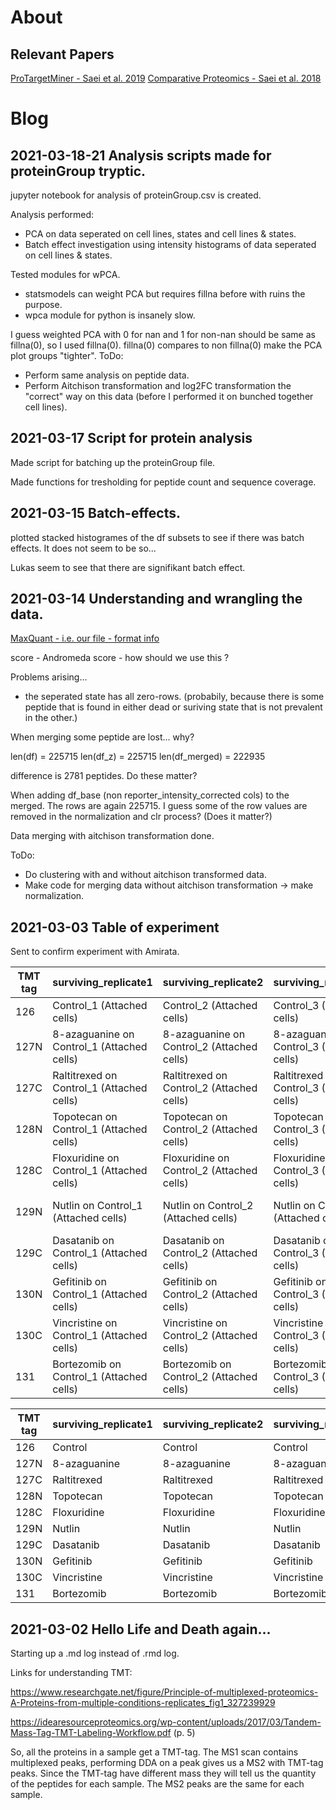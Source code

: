 # About

## Relevant Papers
[ProTargetMiner - Saei et al. 2019](https://www.nature.com/articles/s41467-019-13582-8)
[Comparative Proteomics - Saei et al. 2018](https://pubmed.ncbi.nlm.nih.gov/29572246/)



# Blog

## 2021-03-18-21 Analysis scripts made for proteinGroup tryptic.

jupyter notebook for analysis of proteinGroup.csv is created.

Analysis performed:
- PCA on data seperated on cell lines, states and cell lines & states.
- Batch effect investigation using intensity histograms of data seperated on cell lines & states.

Tested modules for wPCA.
- statsmodels can weight PCA but requires fillna before with ruins the purpose.
- wpca module for python is insanely slow.

I guess weighted PCA with 0 for nan and 1 for non-nan should be same as fillna(0), so I used fillna(0). fillna(0) compares to non fillna(0) make the PCA plot groups "tighter".
ToDo:
- Perform same analysis on peptide data.
- Perform Aitchison transformation and log2FC transformation the "correct" way on this data (before I performed it on bunched together cell lines).


## 2021-03-17 Script for protein analysis

Made script for batching up the proteinGroup file.

Made functions for tresholding for peptide count and sequence coverage.

## 2021-03-15 Batch-effects.

plotted stacked histogrames of the df subsets to see if there was batch effects. It does not seem to be so...

Lukas seem to see that there are signifikant batch effect.

## 2021-03-14 Understanding and wrangling the data.
[MaxQuant - i.e. our file - format info](http://proteomics.fiocruz.br/software/sim/supplementaryfiles/AndromedaResultsPFU/tables.pdf)

score - Andromeda score - how should we use this ?

Problems arising...

- the seperated state has all zero-rows. (probabily, because there is some peptide that is found in either dead or suriving state that is not prevalent in the other.)

When merging some peptide are lost... why?

len(df) = 225715
len(df_z) = 225715
len(df_merged) = 222935

difference is 2781 peptides. Do these matter?

When adding df_base (non reporter_intensity_corrected cols) to the merged. The rows are again 225715. I guess some of the row values are removed in the normalization and clr process? (Does it matter?)

Data merging with aitchison transformation done.

ToDo:

- Do clustering with and without aitchison transformed data.
- Make code for merging data without aitchison transformation -> make normalization. 

## 2021-03-03 Table of experiment
Sent to confirm experiment with Amirata.

| TMT tag | surviving_replicate1                       | surviving_replicate2                       | surviving_replicate3                       | dead_replicate1                            | dead_replicate2                            | dead_replicate3                            |
|---------|--------------------------------------------|--------------------------------------------|--------------------------------------------|--------------------------------------------|--------------------------------------------|--------------------------------------------|
| 126     | Control_1 (Attached cells)                 |  Control_2 (Attached cells)                | Control_3 (Attached cells)                 | Control_1 (Detached cells)                 | Control_2 (Detached cells)                 | Control_3 (Detached cells)                 |
| 127N    | 8-azaguanine on Control_1 (Attached cells) | 8-azaguanine on Control_2 (Attached cells) | 8-azaguanine on Control_3 (Attached cells) | 8-azaguanine on Control_1 (Detached cells) | 8-azaguanine on Control_2 (Detached cells) | 8-azaguanine on Control_3 (Detached cells) |
| 127C    | Raltitrexed on Control_1 (Attached cells)  | Raltitrexed on Control_2 (Attached cells)  | Raltitrexed on Control_3 (Attached cells)  | Raltitrexed on Control_1 (Detached cells)  | Raltitrexed on Control_2 (Detached cells)  | Raltitrexed on Control_3 (Detached cells)  |
| 128N    | Topotecan on Control_1 (Attached cells)    | Topotecan on Control_2 (Attached cells)    | Topotecan on Control_3 (Attached cells)    | Topotecan on Control_1 (Detached cells)    | Topotecan on Control_2 (Detached cells)    | Topotecan on Control_3 (Detached cells)    |
| 128C    | Floxuridine on Control_1 (Attached cells)  | Floxuridine on Control_2 (Attached cells)  | Floxuridine on Control_3 (Attached cells)  | Floxuridine on Control_1 (Detached cells)  | Floxuridine on Control_2 (Detached cells)  | Floxuridine on Control_3 (Detached cells)  |
| 129N    | Nutlin on Control_1 (Attached cells)       | Nutlin on Control_2 (Attached cells)       | Nutlin on Control_3 (Attached cells)       | Nutlin on Control_1 (Detached cells)       | Nutlin on Control_2 (Detached cells)       | Nutlin on Control_3 (Detached cells)       |
| 129C    | Dasatanib on Control_1 (Attached cells)    | Dasatanib on Control_2 (Attached cells)    | Dasatanib on Control_3 (Attached cells)    | Dasatanib on Control_1 (Detached cells)    | Dasatanib on Control_2 (Detached cells)    | Dasatanib on Control_3 (Detached cells)    |
| 130N    | Gefitinib on Control_1 (Attached cells)    | Gefitinib on Control_2 (Attached cells)    | Gefitinib on Control_3 (Attached cells)    | Gefitinib on Control_1 (Detached cells)    | Gefitinib on Control_2 (Detached cells)    | Gefitinib on Control_3 (Detached cells)    |
| 130C    | Vincristine on Control_1 (Attached cells)  | Vincristine on Control_2 (Attached cells)  | Vincristine on Control_3 (Attached cells)  | Vincristine on Control_1 (Detached cells)  | Vincristine on Control_2 (Detached cells)  | Vincristine on Control_3 (Detached cells)  |
| 131     | Bortezomib on Control_1 (Attached cells)   | Bortezomib on Control_2 (Attached cells)   | Bortezomib on Control_3 (Attached cells)   | Bortezomib on Control_1 (Detached cells)   | Bortezomib on Control_2 (Detached cells)   | Bortezomib on Control_3 (Detached cells)   |

| TMT tag | surviving_replicate1 | surviving_replicate2 | surviving_replicate3 | dead_replicate1 | dead_replicate2 | dead_replicate3 |
|---------|----------------------|----------------------|----------------------|-----------------|-----------------|-----------------|
| 126     | Control              | Control              | Control              | Control         | Control         | Control         |
| 127N    | 8-azaguanine         | 8-azaguanine         | 8-azaguanine         | 8-azaguanine    | 8-azaguanine    | 8-azaguanine    |
| 127C    | Raltitrexed          | Raltitrexed          | Raltitrexed          | Raltitrexed     | Raltitrexed     | Raltitrexed     |
| 128N    | Topotecan            | Topotecan            | Topotecan            | Topotecan       | Topotecan       | Topotecan       |
| 128C    | Floxuridine          | Floxuridine          | Floxuridine          | Floxuridine     | Floxuridine     | Floxuridine     |
| 129N    | Nutlin               | Nutlin               | Nutlin               | Nutlin          | Nutlin          | Nutlin          |
| 129C    | Dasatanib            | Dasatanib            | Dasatanib            | Dasatanib       | Dasatanib       | Dasatanib       |
| 130N    | Gefitinib            | Gefitinib            | Gefitinib            | Gefitinib       | Gefitinib       | Gefitinib       |
| 130C    | Vincristine          | Vincristine          | Vincristine          | Vincristine     | Vincristine     | Vincristine     |
| 131     | Bortezomib           | Bortezomib           | Bortezomib           | Bortezomib      | Bortezomib      | Bortezomib      |

## 2021-03-02 Hello Life and Death again...

Starting up a .md log instead of .rmd log.


Links for understanding TMT:

https://www.researchgate.net/figure/Principle-of-multiplexed-proteomics-A-Proteins-from-multiple-conditions-replicates_fig1_327239929

https://idearesourceproteomics.org/wp-content/uploads/2017/03/Tandem-Mass-Tag-TMT-Labeling-Workflow.pdf (p. 5)

So, all the proteins in a sample get a TMT-tag. The MS1 scan contains multiplexed peaks, performing DDA on a peak gives us a MS2 with TMT-tag peaks. Since the TMT-tag have different mass they will tell us the quantity of the peptides for each sample. The MS2 peaks are the same for each sample.






